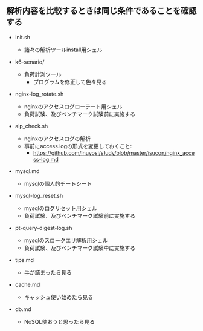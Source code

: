解析内容を比較するときは同じ条件であることを確認する
---
- init.sh
  - 諸々の解析ツールinstall用シェル

- k6-senario/
  - 負荷計測ツール
    - プログラムを修正して色々見る

- nginx-log_rotate.sh
  - nginxのアクセスログローテート用シェル
  - 負荷試験、及びベンチマーク試験前に実施する

- alp_check.sh
  - nginxのアクセスログの解析
  - 事前にaccess.logの形式を変更しておくこと:
    - https://github.com/inuyosi/study/blob/master/isucon/nginx_access-log.md

- mysql.md
  - mysqlの個人的チートシート

- mysql-log_reset.sh
  - mysqlのログリセット用シェル
  - 負荷試験、及びベンチマーク試験前に実施する
   
- pt-query-digest-log.sh
  - mysqlのスロークエリ解析用シェル
  - 負荷試験、及びベンチマーク試験中に実施する
 
- tips.md
  - 手が詰まったら見る

- cache.md
  - キャッシュ使い始めたら見る

- db.md
  - NoSQL使おうと思ったら見る  
